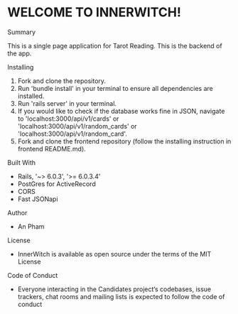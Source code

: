 # WELCOME TO INNERWITCH!

 Summary

This is a single page application for Tarot Reading. This is the backend of the app.


 Installing

1. Fork and clone the repository.
2. Run 'bundle install' in your terminal to ensure all dependencies are installed.
3. Run 'rails server' in your terminal.
4. If you would like to check if the database works fine in JSON, navigate to 'localhost:3000/api/v1/cards' or 'localhost:3000/api/v1/random_cards' or 'localhost:3000/api/v1/random_card'.
5. Fork and clone the frontend repository (follow the installing instruction in frontend README.md).


 Built With

- Rails, '~> 6.0.3', '>= 6.0.3.4'
- PostGres for ActiveRecord
- CORS
- Fast JSONapi

 Author

- An Pham

 License

- InnerWitch is available as open source under the terms of the MIT License

 Code of Conduct

- Everyone interacting in the Candidates project’s codebases, issue trackers, chat rooms and mailing lists is expected to follow the code of conduct